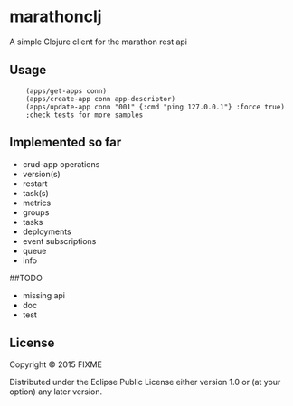 # marathonclj

A simple Clojure client for the marathon rest api

## Usage

        (apps/get-apps conn)
        (apps/create-app conn app-descriptor)
        (apps/update-app conn "001" {:cmd "ping 127.0.0.1"} :force true)
        ;check tests for more samples

## Implemented so far

+ crud-app operations
+ version(s)
+ restart
+ task(s)
+ metrics
+ groups
+ tasks
+ deployments
+ event subscriptions
+ queue
+ info

##TODO
+ missing api
+ doc
+ test


## License

Copyright © 2015 FIXME

Distributed under the Eclipse Public License either version 1.0 or (at
your option) any later version.
